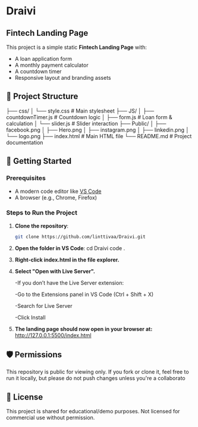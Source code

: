 # Draivi

## Fintech Landing Page

This project is a simple static **Fintech Landing Page** with:
- A loan application form
- A monthly payment calculator
- A countdown timer
- Responsive layout and branding assets

## 📁 Project Structure

├── css/
│ └── style.css # Main stylesheet
├── JS/
│ ├── countdownTimer.js # Countdown logic
│ ├── form.js # Loan form & calculation
│ └── slider.js # Slider interaction
├── Public/
│ ├── facebook.png
│ ├── Hero.png
│ ├── instagram.png
│ ├── linkedin.png
│ └── logo.png
├── index.html # Main HTML file
└── README.md # Project documentation


## 🚀 Getting Started

### Prerequisites

- A modern code editor like [VS Code](https://code.visualstudio.com/)
- A browser (e.g., Chrome, Firefox)

### Steps to Run the Project

1. **Clone the repository**:
   ```bash
   git clone https://github.com/linttivaa/Draivi.git

2. **Open the folder in VS Code**:
    cd Draivi
    code .

3. **Right-click index.html in the file explorer.**

4. **Select "Open with Live Server".**

    -If you don’t have the Live Server extension:

    -Go to the Extensions panel in VS Code (Ctrl + Shift + X)

    -Search for Live Server

    -Click Install

5. **The landing page should now open in your browser at:**
    http://127.0.0.1:5500/index.html
    

## 🛡 Permissions
This repository is public for viewing only. If you fork or clone it, feel free to run it locally, but please do not push changes unless you're a collaborato

## 📄 License
This project is shared for educational/demo purposes. Not licensed for commercial use without permission.
